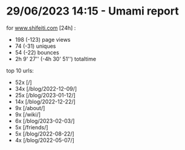 # 29/06/2023 14:15 - Umami report
for www.shifeiti.com [24h] :

 - 198 (-123) page views
 - 74 (-31) uniques
 - 54 (-22) bounces
 - 2h 9' 27'' (-4h 30' 51'') totaltime


top 10 urls:
 - 52x [/]
 - 34x [/blog/2022-12-09/]
 - 25x [/blog/2023-01-12/]
 - 14x [/blog/2022-12-22/]
 - 9x [/about/]
 - 9x [/wiki/]
 - 6x [/blog/2023-02-03/]
 - 5x [/friends/]
 - 5x [/blog/2022-08-22/]
 - 4x [/blog/2022-05-07/]


